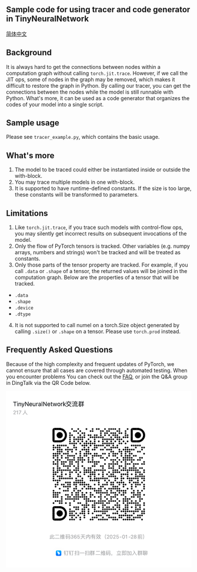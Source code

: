 ## Sample code for using tracer and code generator in TinyNeuralNetwork

[简体中文](README_zh-CN.md)

## Background

It is always hard to get the connections between nodes within a computation graph without calling `torch.jit.trace`. However, if we call the JIT ops, some of nodes in the graph may be removed, which makes it difficult to restore the graph in Python. By calling our tracer, you can get the connections between the nodes while the model is still runnable with Python. What's more, it can be used as a code generator that organizes the codes of your model into a single script.

## Sample usage
Please see `tracer_example.py`, which contains the basic usage.

## What's more
1. The model to be traced could either be instantiated inside or outside the with-block.
2. You may trace multiple models in one with-block.
3. It is supported to have runtime-defined constants. If the size is too large, these constants will be transformed to parameters.


## Limitations
1. Like `torch.jit.trace`, if you trace such models with control-flow ops, you may silently get incorrect results on subsequent invocations of the model.
2. Only the flow of PyTorch tensors is tracked. Other variables (e.g. numpy arrays, numbers and strings) won't be tracked and will be treated as constants.
3. Only those parts of the tensor property are tracked. For example, if you call `.data` or `.shape` of a tensor, the returned values will be joined in the computation graph. Below are the properties of a tensor that will be tracked.
  - `.data`
  - `.shape`
  - `.device`
  - `.dtype`
4. It is not supported to call numel on a torch.Size object generated by calling `.size()` or `.shape` on a tensor. Please use `torch.prod` instead.

## Frequently Asked Questions

Because of the high complexity and frequent updates of PyTorch, we cannot ensure that all cases are covered through automated testing. When you encounter problems
You can check out the [FAQ](../../docs/FAQ.md), or join the Q&A group in DingTalk via the QR Code below.

![img.png](../../docs/qa.png)
